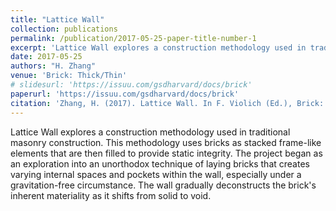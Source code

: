 ```yaml
---
title: "Lattice Wall"
collection: publications
permalink: /publication/2017-05-25-paper-title-number-1
excerpt: 'Lattice Wall explores a construction methodology used in traditional masonry construction. This methodology uses bricks as stacked frame-like elements that are then filled to provide static integrity.'
date: 2017-05-25
authors: "H. Zhang"
venue: 'Brick: Thick/Thin'
# slidesurl: 'https://issuu.com/gsdharvard/docs/brick'
paperurl: 'https://issuu.com/gsdharvard/docs/brick'
citation: 'Zhang, H. (2017). Lattice Wall. In F. Violich (Ed.), Brick: Thick/Thin (pp. 16-17, pp. 92-97). Harvard University Graduate School of Design. ISBN 978-1934510629.'
---
```


Lattice Wall explores a construction methodology used in traditional masonry construction. This methodology uses bricks as stacked frame-like elements that are then filled to provide static integrity. The project began as an exploration into an unorthodox technique of laying bricks that creates varying internal spaces and pockets within the wall, especially under a gravitation-free circumstance. The wall gradually deconstructs the brick's inherent materiality as it shifts from solid to void.

